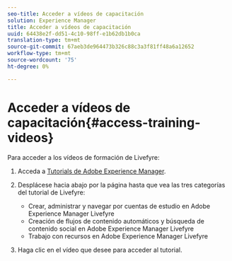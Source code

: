 ```yaml
---
seo-title: Acceder a vídeos de capacitación
solution: Experience Manager
title: Acceder a vídeos de capacitación
uuid: 64438e2f-dd51-4c10-98ff-e1b62db1b0ca
translation-type: tm+mt
source-git-commit: 67aeb3de964473b326c88c3a3f81ff48a6a12652
workflow-type: tm+mt
source-wordcount: '75'
ht-degree: 0%

---
```



# Acceder a vídeos de capacitación{#access-training-videos}

Para acceder a los vídeos de formación de Livefyre:

1. Acceda a [Tutorials de Adobe Experience Manager](https://helpx.adobe.com/experience-manager/tutorials.html).
1. Desplácese hacia abajo por la página hasta que vea las tres categorías del tutorial de Livefyre:

   * Crear, administrar y navegar por cuentas de estudio en Adobe Experience Manager Livefyre
   * Creación de flujos de contenido automáticos y búsqueda de contenido social en Adobe Experience Manager Livefyre
   * Trabajo con recursos en Adobe Experience Manager Livefyre

1. Haga clic en el vídeo que desee para acceder al tutorial.

